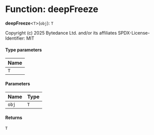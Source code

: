 # Function: deepFreeze

**deepFreeze**<`T`>(`obj`): `T`

Copyright (c) 2025 Bytedance Ltd. and/or its affiliates
SPDX-License-Identifier: MIT

#### Type parameters

| Name |
| :------ |
| `T` |

#### Parameters

| Name | Type |
| :------ | :------ |
| `obj` | `T` |

#### Returns

`T`
